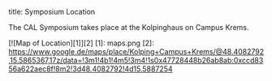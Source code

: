 title: Symposium Location

The CAL Symposium takes place at the Kolpinghaus on Campus Krems. 
<!--
![Map of location](maps.png)
[Link to google maps](https://www.google.de/maps/place/Kolping+Campus+Krems/@48.4082792,15.5865367,17z/data=!3m1!4b1!4m5!3m4!1s0x47728448b26ab8ab:0xccd8356a622aec8f!8m2!3d48.4082792!4d15.5887254)

-->

[![Map of Location][1]][2]
[1]: maps.png
[2]: https://www.google.de/maps/place/Kolping+Campus+Krems/@48.4082792,15.5865367,17z/data=!3m1!4b1!4m5!3m4!1s0x47728448b26ab8ab:0xccd8356a622aec8f!8m2!3d48.4082792!4d15.5887254


